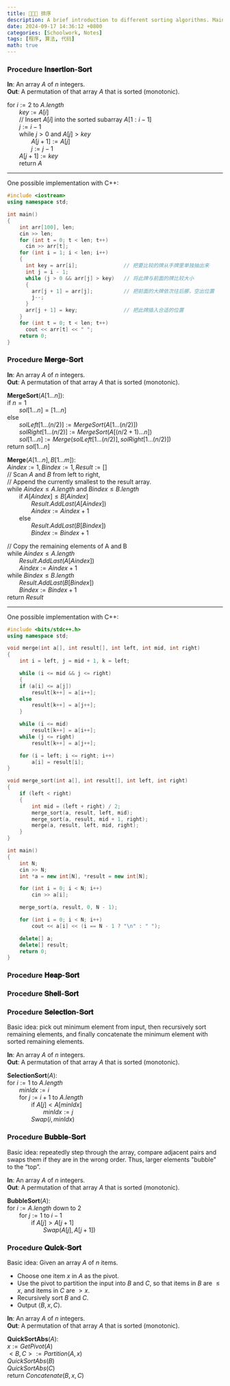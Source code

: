 ```yaml
---
title: 🧑🏻‍💻 排序
description: A brief introduction to different sorting algorithms. Mainly used for notes.
date: 2024-09-17 14:36:12 +0800
categories: [Schoolwork, Notes]
tags: [程序, 算法, 代码]
math: true
---
```


### Procedure 𝐈𝐧𝐬𝐞𝐫𝐭𝐢𝐨𝐧-𝐒𝐨𝐫𝐭

**In**: An array $A$ of $n$ integers.  
**Out**: A permutation of that array $A$ that is sorted (monotonic).

for $i := 2$ to $A.length$  
&emsp;&emsp;$key := A[i]$  
&emsp;&emsp;// Insert $A[i]$ into the sorted subarray $A[1 : i - 1]$  
&emsp;&emsp;$j := i - 1$  
&emsp;&emsp;while $j > 0$ and $A[j] > key$  
&emsp;&emsp;&emsp;&emsp;$A[j + 1] := A[j]$  
&emsp;&emsp;&emsp;&emsp;$j := j - 1$  
&emsp;&emsp;$A[j + 1] := key$  
&emsp;&emsp;return $A$  

---

One possible implementation with C++:

```c++
#include <iostream>
using namespace std;

int main()
{
    int arr[100], len;
    cin >> len;
    for (int t = 0; t < len; t++)
      cin >> arr[t];
    for (int i = 1; i < len; i++)
    {
      int key = arr[i];               // 把要比较的牌从手牌里单独抽出来
      int j = i - 1;
      while (j > 0 && arr[j] > key)   // 将此牌与前面的牌比较大小
      {
        arr[j + 1] = arr[j];          // 把前面的大牌依次往后挪，空出位置
        j--;
      }
      arr[j + 1] = key;               // 把此牌插入合适的位置
    }
    for (int t = 0; t < len; t++)
      cout << arr[t] << " ";
    return 0;
}
```

### Procedure 𝐌𝐞𝐫𝐠𝐞-𝐒𝐨𝐫𝐭

**In**: An array $A$ of $n$ integers.    
**Out**: A permutation of that array $A$ that is sorted (monotonic).  

**MergeSort**($A[1...n]$):  
if $n = 1$  
&emsp;&emsp;$sol[1...n] = [1...n]$  
else  
&emsp;&emsp;$solLeft[1...(n/2)] := MergeSort(A[1...(n/2)])$  
&emsp;&emsp;$solRight[1...(n/2)] := MergeSort(A[(n/2 + 1)...n])$  
&emsp;&emsp;$sol[1...n] := Merge(solLeft[1...(n/2)], solRight[1...(n/2)])$  
return $sol[1...n]$  

**Merge**($A[1...n], B[1...m]$):   
$Aindex := 1, Bindex := 1, Result := [ ]$  
// Scan $A$ and $B$ from left to right,   
// Append the currently smallest to the result array.  
while $Aindex \leq A.length$ and $Bindex \leq B.length$  
&emsp;&emsp;if $A[Aindex] \leq B[Aindex]$  
&emsp;&emsp;&emsp;&emsp;$Result.AddLast(A[Aindex])$  
&emsp;&emsp;&emsp;&emsp;$Aindex := Aindex + 1$  
&emsp;&emsp;else  
&emsp;&emsp;&emsp;&emsp;$Result.AddLast(B[Bindex])$  
&emsp;&emsp;&emsp;&emsp;$Bindex := Bindex + 1$  

// Copy the remaining elements of  A and B  
while $Aindex \leq A.length$  
&emsp;&emsp;$Result.AddLast(A[Aindex])$  
&emsp;&emsp;$Aindex := Aindex + 1$  
while $Bindex \leq B.length$  
&emsp;&emsp;$Result.AddLast(B[Bindex])$  
&emsp;&emsp;$Bindex := Bindex + 1$  
return $Result$  

---

One possible implementation with C++:  

```c++
#include <bits/stdc++.h>
using namespace std;

void merge(int a[], int result[], int left, int mid, int right)
{
    int i = left, j = mid + 1, k = left;

    while (i <= mid && j <= right)
    {
    if (a[i] <= a[j])
        result[k++] = a[i++];
    else
        result[k++] = a[j++];
    }

    while (i <= mid)
        result[k++] = a[i++];
    while (j <= right)
        result[k++] = a[j++];

    for (i = left; i <= right; i++)
        a[i] = result[i];
}

void merge_sort(int a[], int result[], int left, int right)
{
    if (left < right)
    {
        int mid = (left + right) / 2;
        merge_sort(a, result, left, mid);
        merge_sort(a, result, mid + 1, right);
        merge(a, result, left, mid, right);
    }
}

int main()
{
    int N;
    cin >> N;
    int *a = new int[N], *result = new int[N];

    for (int i = 0; i < N; i++)
        cin >> a[i];

    merge_sort(a, result, 0, N - 1);

    for (int i = 0; i < N; i++)
        cout << a[i] << (i == N - 1 ? "\n" : " ");

    delete[] a;
    delete[] result;
    return 0;
}
```

### Procedure 𝐇𝐞𝐚𝐩-𝐒𝐨𝐫𝐭

### Procedure 𝐒𝐡𝐞𝐥𝐥-𝐒𝐨𝐫𝐭

### Procedure 𝐒𝐞𝐥𝐞𝐜𝐭𝐢𝐨𝐧-𝐒𝐨𝐫𝐭

Basic idea: pick out minimum element from input, then recursively sort 
remaining elements, and finally concatenate the minimum element with 
sorted remaining elements.

**In**: An array $A$ of $n$ integers.    
**Out**: A permutation of that array $A$ that is sorted (monotonic).  

**SelectionSort**($A$):  
for $i := 1$ to $A.length$  
&emsp;&emsp;$minIdx := i$  
&emsp;&emsp;for $j := i + 1$ to $A.length$   
&emsp;&emsp;&emsp;&emsp;if $A[j] < A[minIdx]$  
&emsp;&emsp;&emsp;&emsp;&emsp;&emsp;$minIdx := j$  
&emsp;&emsp;&emsp;&emsp;$Swap(i, minIdx)$


### Procedure 𝐁𝐮𝐛𝐛𝐥𝐞-𝐒𝐨𝐫𝐭

Basic idea: repeatedly step through the array, compare adjacent pairs and 
swaps them if they are in the wrong order. Thus, larger elements "bubble" to 
the “top”.

**In**: An array $A$ of $n$ integers.    
**Out**: A permutation of that array $A$ that is sorted (monotonic).  

**BubbleSort**($A$):  
for $i := A.length$ down to $2$  
&emsp;&emsp;for $j := 1$ to $i - 1$  
&emsp;&emsp;&emsp;&emsp;if $A[j] > A[j+1]$  
&emsp;&emsp;&emsp;&emsp;&emsp;&emsp;$Swap(A[j], A[j+1])$

### Procedure 𝐐𝐮𝐢𝐜𝐤-𝐒𝐨𝐫𝐭

Basic idea: Given an array $A$ of $n$ items.
- Choose one item $x$ in $A$ as the pivot.
- Use the pivot to partition the input into $B$ and $C$, so that items in $B$ are $\leq x$, and items in $C$ are $> x$.
- Recursively sort $B$ and $C$.
- Output $⟨B, x, C⟩$.

**In**: An array $A$ of $n$ integers.    
**Out**: A permutation of that array $A$ that is sorted (monotonic).  

**QuickSortAbs**($A$):  
$x := GetPivot(A)$  
$<B, C> := Partition(A, x)$  
$QuickSortAbs(B)$  
$QuickSortAbs(C)$  
return $Concatenate(B, x, C)$  
